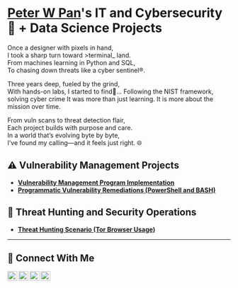 # <a href="https://www.linkedin.com/in/peter-w-pan-49a961200/">Peter W Pan</a>'s IT and Cybersecurity 🔐 + Data Science Projects

Once a designer with pixels in hand,  
I took a sharp turn toward >terminal_ land.  
From machines learning in Python and SQL,  
To chasing down threats like a cyber sentinel®.  

Three years deep, fueled by the grind,  
With hands-on labs, I started to find🔎...
Following the NIST framework, solving cyber crime 
It was more than just learning. It is more about the mission over time.  

From vuln scans to threat detection flair,  
Each project builds with purpose and care.  
In a world that’s evolving byte by byte,  
I’ve found my calling—and it feels just right. 🌐


## ⚠️ Vulnerability Management Projects

- **[Vulnerability Management Program Implementation](https://github.com/joshcybertest/vulnerability-management-program)**
- **[Programmatic Vulnerability Remediations (PowerShell and BASH)](https://github.com/joshcybertest/programmatic-vulnerability-remediations)**

## 🚨 Threat Hunting and Security Operations

- **[Threat Hunting Scenario (Tor Browser Usage)](https://github.com/joshmadakor0/threat-hunting-scenario-tor)**

<hr/>

## 🤳 Connect With Me

[<img align="left" alt="Peter W Pan | YouTube" width="22px" src="https://cdn.jsdelivr.net/npm/simple-icons@v3/icons/youtube.svg" />][youtube]
[<img align="left" alt="Peter W Pan | LinkedIn" width="22px" src="https://cdn.jsdelivr.net/npm/simple-icons@v3/icons/linkedin.svg" />][linkedin]
[<img align="left" alt="Peter W Pan | Instagram" width="22px" src="https://cdn.jsdelivr.net/npm/simple-icons@v3/icons/instagram.svg" />][instagram]
[<img align="left" alt="Peter W Pan | Portfolio" width="22px" src="https://unpkg.com/feather-icons/dist/icons/feather.svg" />][portfolio]  


[youtube]: https://www.youtube.com/c/___________
[instagram]: https://www.instagram.com/___________
[linkedin]: https://linkedin.com/in/___________
[portfolio]: https://www.peterwpan.com  

<!--
<img width="35" alt="image" src="https://github.com/user-attachments/assets/2f41c7cd-5ea8-4475-b451-a37161b6c3fb"> 
<img width="35" alt="image" src="https://github.com/user-attachments/assets/77649969-9910-4994-8b96-74a116cfb2a8">
-->
